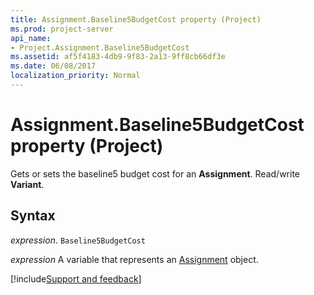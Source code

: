 ```yaml
---
title: Assignment.Baseline5BudgetCost property (Project)
ms.prod: project-server
api_name:
- Project.Assignment.Baseline5BudgetCost
ms.assetid: af5f4183-4db9-9f83-2a13-9ff8cb66df3e
ms.date: 06/08/2017
localization_priority: Normal
---
```



# Assignment.Baseline5BudgetCost property (Project)

Gets or sets the baseline5 budget cost for an  **Assignment**. Read/write **Variant**.


## Syntax

_expression_. `Baseline5BudgetCost`

_expression_ A variable that represents an [Assignment](./Project.Assignment.md) object.

[!include[Support and feedback](~/includes/feedback-boilerplate.md)]